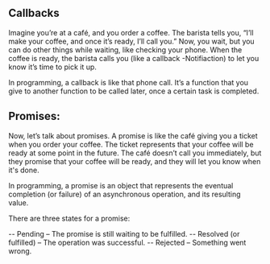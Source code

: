 ## Callbacks
Imagine you’re at a café, and you order a coffee. The barista tells you, “I’ll make your coffee, and once it’s ready, I’ll call you.”
Now, you wait, but you can do other things while waiting, like checking your phone. When the coffee is ready, the barista calls you (like a callback -Notifiaction) 
to let you know it’s time to pick it up.

In programming, a callback is like that phone call. It’s a function that you give to another function to be called later, once a certain task is completed.

## Promises:
Now, let’s talk about promises. A promise is like the café giving you a ticket when you order your coffee. The ticket represents that your coffee will be ready at some point in the future. The café doesn’t call you immediately, but they promise that your coffee will be ready, and they will let you know when it's done.

In programming, a promise is an object that represents the eventual completion (or failure) of an asynchronous operation, and its resulting value.

There are three states for a promise:

-- Pending – The promise is still waiting to be fulfilled.
-- Resolved (or fulfilled) – The operation was successful.
-- Rejected – Something went wrong.
